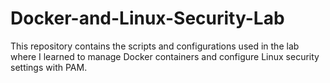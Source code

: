 # Docker-and-Linux-Security-Lab
This repository contains the scripts and configurations used in the lab where I learned to manage Docker containers and configure Linux security settings with PAM.

